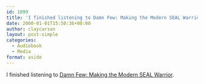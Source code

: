 ```yaml
---
id: 1099
title: 'I finished listening to Damn Few: Making the Modern SEAL Warrior'
date: 2000-01-01T15:50:36+00:00
author: claycarson
layout: post-simple
categories: 
  - Audiobook
  - Media
format: aside
---
```

I finished listening to [Damn Few: Making the Modern SEAL Warrior](http://amazon.com/exec/obidos/ASIN/1401324797/claycarson0c-20).<!--more-->